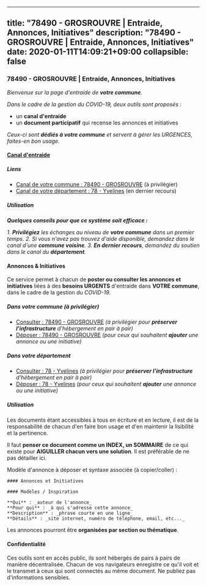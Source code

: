 
---
title: "78490 - GROSROUVRE | Entraide, Annonces, Initiatives"
description: "78490 - GROSROUVRE | Entraide, Annonces, Initiatives"
date: 2020-01-11T14:09:21+09:00
collapsible: false
---

### 78490 - GROSROUVRE | Entraide, Annonces, Initiatives

_Bienvenue sur la page d'entraide de **votre commune**_.

_Dans le cadre de la gestion du COVID-19, deux outils sont proposés :_

- un **canal d'entraide**
- un **document participatif** qui recense les annonces et initiatives

_Ceux-ci sont **dédiés à votre commune** et servent à gérer les URGENCES, faites-en bon usage._

#### [Canal d'entraide](https://entraide.stopcoronavirus.tech/#/channel/78490_grosrouvre)

##### Liens

- [Canal de votre commune : 78490 	- GROSROUVRE](https://entraide.stopcoronavirus.tech/#/channel/78490_grosrouvre) (à privilégier)
- [Canal de votre département : 78 	- Yvelines](https://entraide.stopcoronavirus.tech/#/channel/78_yvelines) (en dernier recours)

##### Utilisation

_**Quelques conseils pour que ce système soit efficace :**_

_1. **Privilégiez** les échanges au niveau de **votre commune** dans un premier temps._
_2. Si vous n'avez pas trouvez d'aide disponible, demandez dans le canal d'une **commune voisine**._
_3. **En dernier recours**, demandez du soutien dans le canal du **département**._

#### Annonces & Initiatives


Ce service permet à chacun de **poster ou consulter les annonces et initiatives** liées à des **besoins
URGENTS** d'entraide dans **VOTRE commune**, dans le cadre de la gestion du _COVID-19_.

##### Dans votre commune (à privilégier)

- [Consulter : 78490 	- GROSROUVRE](https://docs.stopcoronavirus.tech/r/markdown/78490_grosrouvre/4XTTM9UN85HNdTyLCU82G4afv1D6gvTZEvHSfLupjP55VSSgY) _(à privilégier pour **préserver l'infrastructure** d'hébergement en pair à pair)_
- [Déposer : 78490 	- GROSROUVRE](https://docs.stopcoronavirus.tech/w/markdown/78490_grosrouvre/4XTTM9UN85HNdTyLCU82G4afv1D6gvTZEvHSfLupjP55VSSgY-K3TgUbm9vBDy6p6YDDWiCkrFRDKNrjuUreFBT8f8C1dePsGUARMCtLGXFtyUP1YLvEus5HGftyAcsfcTBvawS2bCqjohQUYaytfZxmY42j1cnr8iKnGdR5r3wvaVMtH4sECGaAYY) _(pour ceux qui souhaitent **ajouter** une annonce ou une initiative)_

##### Dans votre département

- [Consulter : 78 	- Yvelines](https://docs.stopcoronavirus.tech/r/markdown/78_yvelines/4XTTM6JTBkR8NkNb4WEo1AchzLuq6Cg73ydg7w9pErcQZA13p) _(à privilégier pour **préserver l'infrastructure** d'hébergement en pair à pair)_
- [Déposer : 78 	- Yvelines](https://docs.stopcoronavirus.tech/w/markdown/78_yvelines/4XTTM6JTBkR8NkNb4WEo1AchzLuq6Cg73ydg7w9pErcQZA13p-K3TgUBFRQCPZwoWqJkunXeSjdgbtU3xzUSsui8DBc3rCTw6mbo4gNvfQRdE99JD3AnVW7fzseq687LKfGWCfAPajih5ByiZ3SpFz1r449oWaDnM5BHKZTbYtf6pEhRvzWbcazhrS) _(pour ceux qui souhaitent **ajouter** une annonce ou une initiative)_


##### Utilisation

Les documents étant accessibles à tous en écriture et en lecture, il est de la
responsabilité de chacun d'en faire bon usage et d'en maintenir la lisibilité
et la pertinence.

Il faut **penser ce document comme un INDEX, un SOMMAIRE** de ce qui existe
pour **AIGUILLER chacun vers une solution**. Il est préférable de ne pas détailler ici.

Modèle d'annonce à déposer et syntaxe associée (à copier/coller) :

    #### Annonces et Initiatives

    #### Modèles / Inspiration

    **Qui** : _auteur de l'annonce_
    **Pour qui** : _à qui s'adresse cette annonce_
    **Description** : _phrase courte en une ligne_
    **Détails** : _site internet, numéro de téléphone, email, etc..._


Les annonces pourront être **organisées par section ou thématique**.

#### Confidentialité

Ces outils sont en accès public, ils sont hébergés de pairs à pairs de manière décentralisée.
Chacun de vos navigateurs enregistre ce qu'il voit et le transmet à ceux qui sont connectés au même document.
Ne publiez pas d'informations sensibles.
